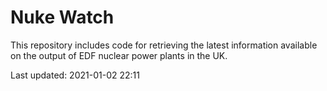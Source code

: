 # Nuke Watch

This repository includes code for retrieving the latest information available on the output of EDF nuclear power plants in the UK.

Last updated: 2021-01-02 22:11